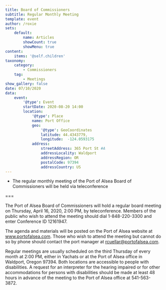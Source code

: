 ```yaml
---
title: Board of Commissioners
subtitle: Regular Monthly Meeting
template: event
author: /roxie
sets:
    default:
        name: Articles
        showCount: true
        showMenu: true
content:
    items: '@self.children'
taxonomy:
    category: 
        - Commissioners
    tag: 
        - Meetings
show_gallery: false
date: 07/10/2020
data:
    event:
        '@type': Event
        startDate: 2020-08-20 14:00
        location:
            '@type': Place
            name: Port Office
            geo:
                '@type': GeoCoordinates
                latitude: 44.4343779,
                longitude:  -124.0593175 
            address:
                streetAddress: 365 Port St #A
                addressLocality: Waldport
                addressRegion: OR
                postalCode: 97394
                addressCountry: US
---
```


- The regular monthly meeting of the Port of Alsea Board of Commissioners will be held via teleconference

===

The Port of Alsea Board of Commissioners will hold a regular board meeting on Thursday, April 16, 2020, 2:00 PM, by teleconference. Members of the public who wish to attend the meeting should dial 1-848-220-3300 and enter Conference ID 12161947.

The agenda and materials will be posted on the Port of Alsea website at www.portofalsea.com. Those who wish to attend the meeting but cannot do so by phone should contact the port manager at rcuellar@portofalsea.com.

Regular meetings are usually scheduled on the third Thursday of every month at 2:00 PM, either in Yachats or at the Port of Alsea office in Waldport, Oregon 97394. Both locations are accessible to people with disabilities. A request for an interpreter for the hearing impaired or for other accommodations for persons with disabilities should be made at least 48 hours in advance of the meeting to the Port of Alsea office at 541-563-3872.
